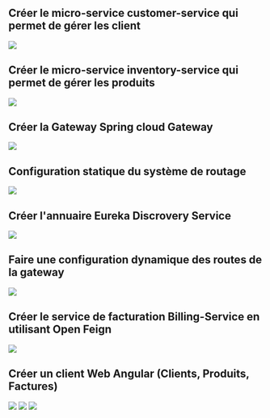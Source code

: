 <h2>Créer le micro-service customer-service qui permet de gérer les client</h2>
<img src="/screens/Customer-service.png">
<h2>Créer le micro-service inventory-service qui permet de gérer les produits</h2>
<img src="/screens/Produit.png">
<h2>Créer la Gateway Spring cloud Gateway</h2>
<img src="/screens/Getw.png">
<h2>Configuration statique du système de routage</h2>
<img src="/screens/Configuration statique.png">
<h2>Créer l'annuaire Eureka Discrovery Service</h2>
<img src="/screens/Eureka.png">
<h2>Faire une configuration dynamique des routes de la gateway</h2>
<img src="/screens/Dynamique.png">
<h2>Créer le service de facturation Billing-Service en utilisant Open Feign</h2>
<img src="/screens/Bills.png">
<h2>Créer un client Web Angular (Clients, Produits, Factures)</h2>
<img src="/screens/Front-end-products.png">
<img src="/screens/Front-end-customers.png">
<img src="/screens/Front-end-bills.png">